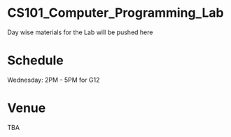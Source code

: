 # CS101_Computer_Programming_Lab

Day wise materials for the Lab will be pushed here 

# Schedule 

Wednesday: 2PM - 5PM for G12

# Venue 

TBA

